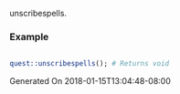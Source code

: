 unscribespells.
### Example

```perl

quest::unscribespells(); # Returns void
```


Generated On 2018-01-15T13:04:48-08:00